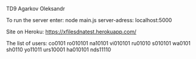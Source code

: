 TD9
Agarkov Oleksandr

To run the server enter: node main.js
server-adress: localhost:5000


Site on Heroku: https://xfilesdnatest.herokuapp.com/


The list of users:
    co0101
    ro010101
    na10101
    vi010101
    ru01010
    s010101
    wa0101
    sh0110
    yo11011
    urs10001
    ha010101
    nds11110
